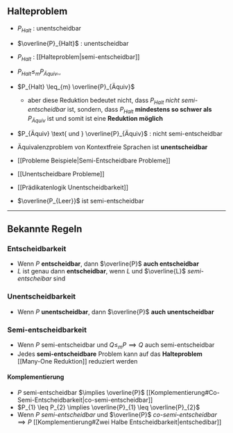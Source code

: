 ## Halteproblem
- $P_{Halt}$ : unentscheidbar 
- $\overline{P}_{Halt}$ : unentscheidbar
- $P_{Halt}$ : [[Halteproblem|semi-entscheidbar]]
- $P_{Halt} \leq_{m} P_{Äquiv}$,,
- $P_{Halt} \leq_{m} \overline{P}_{Äquiv}$
	- aber diese Reduktion bedeutet nicht, dass $P_{Halt}$ *nicht semi-entscheidbar* ist, sondern, dass $P_{Halt}$ **mindestens so schwer als** ${P}_{Äquiv}$ ist und somit ist eine **Reduktion möglich**
 
- $P_{Äquiv} \text{ und } \overline{P}_{Äquiv}$ : nicht semi-entscheidbar 
- Äquivalenzproblem von Kontextfreie Sprachen ist **unentscheidbar**
- [[Probleme Beispiele|Semi-Entscheidbare Probleme]]
- [[Unentscheidbare Probleme]]
- [[Prädikatenlogik Unentscheidbarkeit]]
- $\overline{P_{Leer}}$ ist semi-entscheidbar
---
## Bekannte Regeln
### Entscheidbarkeit
- Wenn $P$ **entscheidbar**, dann $\overline{P}$ **auch entscheidbar**
- $L$ ist genau dann **entscheidbar**, wenn $L$ und $\overline{L}$ *semi-entscheibar* sind

### Unentscheidbarkeit
- Wenn $P$ **unentscheidbar**, dann $\overline{P}$ **auch unentscheidbar**

### Semi-entscheidbarkeit
- Wenn $P$ semi-entscheidbar und $Q \leq_{m} P \implies Q$ auch semi-entscheidbar  
- Jedes **semi-entscheidbare** Problem kann auf das **Halteproblem** [[Many-One Reduktion]] reduziert werden
#### Komplementierung
 - $P$ semi-entscheidbar $\implies \overline{P}$ [[Komplementierung#Co-Semi-Entscheidbarkeit|co-semi-entscheidbar]]
- $P_{1} \leq P_{2} \implies \overline{P}_{1} \leq \overline{P}_{2}$
- Wenn $P$ *semi-entscheidbar* und $\overline{P}$ *co-semi-entscheidbar* $\implies P$ [[Komplementierung#Zwei Halbe Entscheidbarkeit|entschedibar]]
